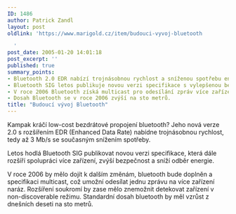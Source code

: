 ```yaml
---
ID: 1486
author: Patrick Zandl
layout: post
oldlink: 'https://www.marigold.cz/item/budouci-vyvoj-bluetooth

  '
post_date: 2005-01-20 14:01:18
post_excerpt: ''
published: true
summary_points:
- Bluetooth 2.0 EDR nabízí trojnásobnou rychlost a sníženou spotřebu energie.
- Bluetooth SIG letos publikuje novou verzi specifikace s vylepšenou bezpečností.
- V roce 2006 Bluetooth získá multicast pro odesílání zpráv více zařízením.
- Dosah Bluetooth se v roce 2006 zvýší na sto metrů.
title: "Budoucí vývoj Bluetooth"
---
```


<p>Kampak kráčí low-cost bezdrátové propojení bluetooth? Jeho nová verze 2.0 s rozšířením EDR (Enhanced Data Rate) nabídne trojnásobnou rychlost, tedy až 3 Mb/s se současným snížením spotřeby.</p>

<p>Letos hodlá Bluetooth SIG publikovat novou verzi specifikace, která dále rozšíří spolupráci více zařízení, zvýší bezpečnost a sníží odběr energie.</p>

<p>V roce 2006 by mělo dojít k dalším změnám, bluetooth bude doplněn a specifikaci multicast, což umožní odesílat jednu zprávu na více zařízení naráz. Rozšíření soukromí by zase mělo znemožnit detekovat zařízení v non-discoverable režimu. Standardní dosah bluetooth by měl vzrůst z dnešních deseti na sto metrů.
</p>